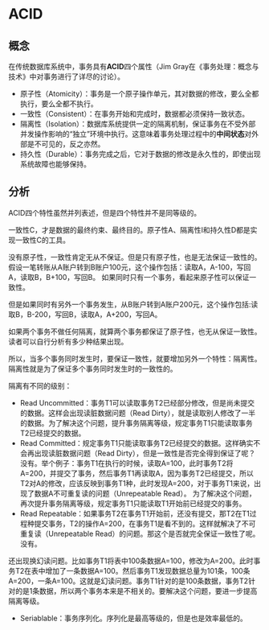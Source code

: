 # ACID
## 概念
在传统数据库系统中，事务具有**ACID**四个属性（Jim Gray在《事务处理：概念与技术》中对事务进行了详尽的讨论）。
* 原子性（Atomicity）：事务是一个原子操作单元，其对数据的修改，要么全都执行，要么全都不执行。
* 一致性（Consistent）：在事务开始和完成时，数据都必须保持一致状态。
* 隔离性（Isolation）：数据库系统提供一定的隔离机制，保证事务在不受外部并发操作影响的“独立”环境中执行。这意味着事务处理过程中的**中间状态**对外部是不可见的，反之亦然。
* 持久性（Durable）：事务完成之后，它对于数据的修改是永久性的，即使出现系统故障也能够保持。

## 分析
ACID四个特性虽然并列表述，但是四个特性并不是同等级的。

一致性C，才是数据的最终约束、最终目的。原子性A、隔离性I和持久性D都是实现一致性C的工具。

没有原子性，一致性肯定无从不保证。但是只有原子性，也是无法保证一致性的。
假设一笔转账从A账户转到B账户100元，这个操作包括：读取A，A-100，写回A，读取B，B+100，写回B。
如果同时只有一个事务，看起来原子性可以保证一致性。

但是如果同时有另外一个事务发生，从B账户转到A账户200元，这个操作包括:读取B，B-200，写回B，读取A，A+200，写回A。

如果两个事务不做任何隔离，就算两个事务都保证了原子性，也无从保证一致性。读者可以自行分析有多少种结果出现。

所以，当多个事务同时发生时，要保证一致性，就要增加另外一个特性：隔离性。隔离性就是为了保证多个事务同时发生时的一致性的。

隔离有不同的级别：
* Read Uncommitted：事务T1可以读取事务T2已经部分修改，但是尚未提交的数据。这样会出现读脏数据问题（Read Dirty），就是读取别人修改了一半的数据。为了解决这个问题，提升事务隔离等级，规定事务T1只能读取事务T2已经提交的数据。
* Read Committed：规定事务T1只能读取事务T2已经提交的数据。这样确实不会再出现读脏数据问题（Read Dirty），但是一致性是否完全得到保证了呢？没有。举个例子：事务T1在执行的时候，读取A=100，此时事务T2将A=200，并提交了事务，然后事务T1再读取A，因为事务T2已经提交，所以T2对A的修改，应该反映到事务T1种，此时发现A=200，对于事务T1来说，出现了数据A不可重复读的问题（Unrepeatable Read）。 为了解决这个问题，再次提升事务隔离等级，规定事务T1只能读取T1开始前已经提交的事务。
* Read Repeatable：如果事务T2在事务T1开始前，还没有提交，那T2在T1过程种提交事务，T2的操作A=200，在事务T1是看不到的。这样就解决了不可重复读（Unrepeatable Read）的问题。那这个是否就完全保证一致性了呢。没有。

还出现换幻读问题。比如事务T1将表中100条数据A=100，修改为A=200。此时事务T2在表中增加了一条数据A=100。然后事务T1发现数据总量为101条，100条A=200，一条A=100。这就是幻读问题。事务T1针对的是100条数据，事务T2针对的是1条数据，所以两个事务本来是不相关的。要解决这个问题，要进一步提高隔离等级。

* Seriablable：事务序列化。序列化是最高等级的，但是也是效率最低的。
